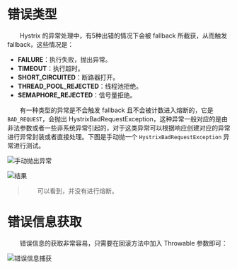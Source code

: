 # 错误类型

　　Hystrix 的异常处理中，有5种出错的情况下会被 fallback 所截获，从而触发 fallback，这些情况是：

* **FAILURE**：执行失败，抛出异常。
* **TIMEOUT**：执行超时。
* **SHORT_CIRCUITED**：断路器打开。
* **THREAD_POOL_REJECTED**：线程池拒绝。
* **SEMAPHORE_REJECTED**：信号量拒绝。
 
　　有一种类型的异常是不会触发 fallback 且不会被计数进入熔断的，它是 `BAD_REQUEST`，会抛出 HystrixBadRequestException，这种异常一般对应的是由非法参数或者一些非系统异常引起的，对于这类异常可以根据响应创建对应的异常进行异常封装或者直接处理。下图是手动抛一个 `HystrixBadRequestException` 异常进行测试。

![手动抛出异常](http://img.lynchj.com/2d44e0c5ca224e3dbaf0ca3b29d9f739.png)

![结果](http://img.lynchj.com/f5c67f44c9dc4c0a973e694e19662036.png)

> 　　可以看到，并没有进行熔断。

# 错误信息获取

　　错误信息的获取非常容易，只需要在回滚方法中加入 Throwable 参数即可：

![错误信息捕获](http://img.lynchj.com/8d96e3046b9f441b971082696e3d4909.png)

